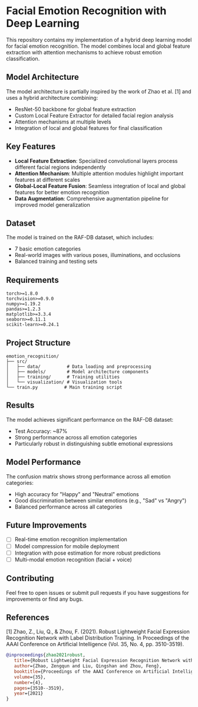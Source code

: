# Facial Emotion Recognition with Deep Learning

This repository contains my implementation of a hybrid deep learning model for facial emotion recognition. The model combines local and global feature extraction with attention mechanisms to achieve robust emotion classification.

## Model Architecture

The model architecture is partially inspired by the work of Zhao et al. [1] and uses a hybrid architecture combining:
- ResNet-50 backbone for global feature extraction
- Custom Local Feature Extractor for detailed facial region analysis
- Attention mechanisms at multiple levels
- Integration of local and global features for final classification

## Key Features

- **Local Feature Extraction**: Specialized convolutional layers process different facial regions independently
- **Attention Mechanism**: Multiple attention modules highlight important features at different scales
- **Global-Local Feature Fusion**: Seamless integration of local and global features for better emotion recognition
- **Data Augmentation**: Comprehensive augmentation pipeline for improved model generalization

## Dataset

The model is trained on the RAF-DB dataset, which includes:
- 7 basic emotion categories
- Real-world images with various poses, illuminations, and occlusions
- Balanced training and testing sets

## Requirements

```
torch>=1.8.0
torchvision>=0.9.0
numpy>=1.19.2
pandas>=1.2.3
matplotlib>=3.3.4
seaborn>=0.11.1
scikit-learn>=0.24.1
```

## Project Structure

```
emotion_recognition/
├── src/
│   ├── data/          # Data loading and preprocessing
│   ├── models/        # Model architecture components
│   ├── training/      # Training utilities
│   └── visualization/ # Visualization tools
└── train.py          # Main training script
```
## Results

The model achieves significant performance on the RAF-DB dataset:
- Test Accuracy: ~87%
- Strong performance across all emotion categories
- Particularly robust in distinguishing subtle emotional expressions

## Model Performance

The confusion matrix shows strong performance across all emotion categories:
- High accuracy for "Happy" and "Neutral" emotions
- Good discrimination between similar emotions (e.g., "Sad" vs "Angry")
- Balanced performance across all categories

## Future Improvements

- [ ] Real-time emotion recognition implementation
- [ ] Model compression for mobile deployment
- [ ] Integration with pose estimation for more robust predictions
- [ ] Multi-modal emotion recognition (facial + voice)

## Contributing

Feel free to open issues or submit pull requests if you have suggestions for improvements or find any bugs.


## References

[1] Zhao, Z., Liu, Q., & Zhou, F. (2021). Robust Lightweight Facial Expression Recognition Network with Label Distribution Training. In Proceedings of the AAAI Conference on Artificial Intelligence (Vol. 35, No. 4, pp. 3510-3519).

```bibtex
@inproceedings{zhao2021robust,
   title={Robust Lightweight Facial Expression Recognition Network with Label Distribution Training},
   author={Zhao, Zengqun and Liu, Qingshan and Zhou, Feng},
   booktitle={Proceedings of the AAAI Conference on Artificial Intelligence},
   volume={35},
   number={4},
   pages={3510--3519},
   year={2021}
}
```
